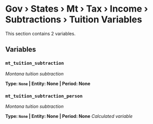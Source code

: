# Gov › States › Mt › Tax › Income › Subtractions › Tuition Variables

This section contains 2 variables.

## Variables

### `mt_tuition_subtraction`
*Montana tuition subtraction*

**Type: `None` | Entity: None | Period: None**

### `mt_tuition_subtraction_person`
*Montana tuition subtraction*

**Type: `None` | Entity: None | Period: None**
*Calculated variable*
